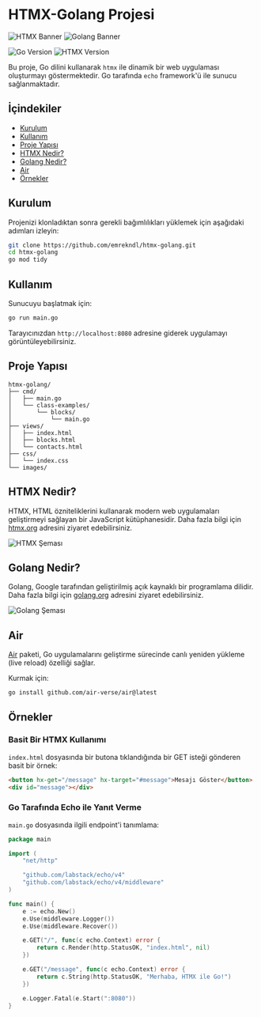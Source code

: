 # HTMX-Golang Projesi

![HTMX Banner](https://img.shields.io/badge/%3C/%3E%20htmx-3D72D7?style=for-the-badge&logo=mysl&logoColor=white)
![Golang Banner](https://img.shields.io/badge/Go-00ADD8?style=for-the-badge&logo=go&logoColor=white)

![Go Version](https://img.shields.io/github/go-mod/go-version/golang/go)
![HTMX Version](https://img.shields.io/badge/htmx-1.8.4-blue)

Bu proje, Go dilini kullanarak `htmx` ile dinamik bir web uygulaması oluşturmayı göstermektedir. Go tarafında `echo` framework'ü ile sunucu sağlanmaktadır.

## İçindekiler
- [Kurulum](#kurulum)
- [Kullanım](#kullanım)
- [Proje Yapısı](#proje-yapısı)
- [HTMX Nedir?](#htmx-nedir)
- [Golang Nedir?](#golang-nedir)
- [Air](#air)
- [Örnekler](#örnekler)

## Kurulum

Projenizi klonladıktan sonra gerekli bağımlılıkları yüklemek için aşağıdaki adımları izleyin:

```bash
git clone https://github.com/emrekndl/htmx-golang.git
cd htmx-golang
go mod tidy
```

## Kullanım

Sunucuyu başlatmak için:

```bash
go run main.go
```

Tarayıcınızdan `http://localhost:8080` adresine giderek uygulamayı görüntüleyebilirsiniz.

## Proje Yapısı

```
htmx-golang/
├── cmd/
│   ├── main.go
│   └── class-examples/
│       └── blocks/
│           └── main.go
├── views/
│   ├── index.html
│   ├── blocks.html
│   └── contacts.html
├── css/
│   └── index.css
└── images/
```

## HTMX Nedir?

HTMX, HTML özniteliklerini kullanarak modern web uygulamaları geliştirmeyi sağlayan bir JavaScript kütüphanesidir. Daha fazla bilgi için [htmx.org](https://htmx.org) adresini ziyaret edebilirsiniz.

![HTMX Şeması](https://htmx.org/img/htmx-diagram.png)

## Golang Nedir?

Golang, Google tarafından geliştirilmiş açık kaynaklı bir programlama dilidir. Daha fazla bilgi için [golang.org](https://golang.org) adresini ziyaret edebilirsiniz.

![Golang Şeması](https://golang.org/lib/godoc/images/go-logo-blue.svg)

## Air

[Air](https://github.com/cosmtrek/air) paketi, Go uygulamalarını geliştirme sürecinde canlı yeniden yükleme (live reload) özelliği sağlar. 

Kurmak için:

```bash
go install github.com/air-verse/air@latest
```

## Örnekler

### Basit Bir HTMX Kullanımı

`index.html` dosyasında bir butona tıklandığında bir GET isteği gönderen basit bir örnek:

```html
<button hx-get="/message" hx-target="#message">Mesajı Göster</button>
<div id="message"></div>
```

### Go Tarafında Echo ile Yanıt Verme

`main.go` dosyasında ilgili endpoint'i tanımlama:

```go
package main

import (
    "net/http"

    "github.com/labstack/echo/v4"
    "github.com/labstack/echo/v4/middleware"
)

func main() {
    e := echo.New()
    e.Use(middleware.Logger())
    e.Use(middleware.Recover())

    e.GET("/", func(c echo.Context) error {
        return c.Render(http.StatusOK, "index.html", nil)
    })

    e.GET("/message", func(c echo.Context) error {
        return c.String(http.StatusOK, "Merhaba, HTMX ile Go!")
    })

    e.Logger.Fatal(e.Start(":8080"))
}
```
